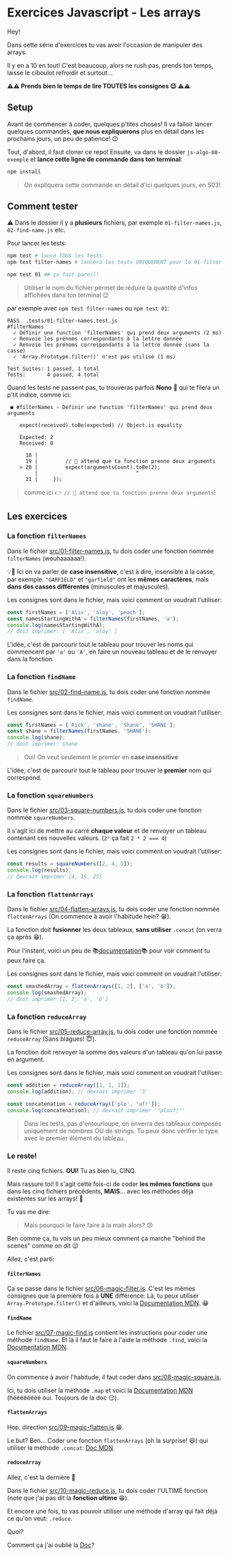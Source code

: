 # Exercices Javascript - Les arrays

Hey!

Dans cette série d'exercices tu vas avoir l'occasion de manipuler des arrays.

Il y en a 10 en tout! C'est beaucoup, alors ne rush pas, prends ton temps, laisse le ciboulot refroidir et surtout...

**⚠️⚠️ Prends bien le temps de lire TOUTES les consignes 😉 ⚠️⚠️**

## Setup

Avant de commencer à coder, quelques p'tites choses!
Il va falloir lancer quelques commandes, **que nous expliquerons** plus en détail dans les prochains jours, un peu de patience! 😉

Tout, d'abord, il faut cloner ce repo! Ensuite, va dans le dossier `js-algo-00-exemple` et **lance cette ligne de commande dans ton terminal**:

```bash
npm install
```
> On expliquera cette commande en détail d'ici quelques jours, en S03!

## Comment tester

⚠️ Dans le dossier il y a **plusieurs** fichiers, par exemple `01-filter-names.js`, `02-find-name.js` etc.

Pour lancer les tests:

```bash
npm test # lance TOUS les tests
npm test filter-names # lancera les tests UNIQUEMENT pour le 01-filter-names.js

npm test 01 ## ça fait pareil!
```
> Utiliser le nom du fichier permet de réduire la quantité d'infos affichées dans ton terminal 😉

par exemple avec `npm test filter-names` ou `npm test 01`:

```
PASS  .tests/01-filter-names.test.js
#filterNames
  ✓ Définir une function 'filterNames' qui prend deux arguments (2 ms)
  ✓ Renvoie les prénoms correspondants à la lettre donnée
  ✓ Renvoie les prénoms correspondants à la lettre donnée (sans la casse)
  ✓ 'Array.Prototype.filter()' n'est pas utilisé (1 ms)

Test Suites: 1 passed, 1 total
Tests:       4 passed, 4 total
```

Quand les tests ne passent pas, tu trouveras parfois **Nono** 🤖 qui te filera un p'tit indice, comme ici:

```
 ● #filterNames › Définir une function 'filterNames' qui prend deux arguments

    expect(received).toBe(expected) // Object.is equality

    Expected: 2
    Received: 0

      18 |
      19 |         // 🤖 attend que ta fonction prenne deux arguments
    > 20 |         expect(argumentsCount).toBe(2);
         |                                ^
      21 |     });
```
> comme ici 👉 `// 🤖 attend que ta fonction prenne deux arguments`!

## Les exercices

### La fonction `filterNames`

Dans le fichier [src/01-filter-names.js](./src/01-filter-names.js), tu dois coder une fonction nommée `filterNames` (wouhaaaaaa!).

💡🧐 Ici on va parler de **case insensitive**, c'est à dire, insensible à la casse, par exemple: `"GARFIELD"` et `"garfield"` ont les **mêmes caractères**, mais **dans des casses différentes** (minuscules et majuscules).

Les consignes sont dans le fichier, mais voici comment on voudrait l'utiliser:

```js
const firstNames = ['Alix', 'aloy', 'peach'];
const namesStartingWithA = filterNames(firstNames, 'a');
console.log(namesStartingWithA);
// doit imprimer: [ 'Alix', 'aloy' ]
```

L'idée, c'est de parcourir tout le tableau pour trouver les noms qui commencent par `'a'` ou `'A'`, en faire un nouveau tableau et de le renvoyer dans la fonction.

### La fonction `findName`

Dans le fichier [src/02-find-name.js](./src/02-find-name.js), tu dois coder une fonction nommée `findName`.

Les consignes sont dans le fichier, mais voici comment on voudrait l'utiliser:

```js
const firstNames = ['Rick', 'shane', 'Shane', 'SHANE'];
const shane = filterNames(firstNames, 'SHANE');
console.log(shane);
// doit imprimer: shane
```
> Oui! On veut seulement le premier en **case insensitive**

L'idée, c'est de parcourir tout le tableau pour trouver le **premier** nom qui correspond.

### La fonction `squareNumbers`

Dans le fichier [src/03-square-numbers.js](./src/03-square-numbers.js), tu dois coder une fonction nommée `squareNumbers`.

Il s'agit ici de mettre au carré **chaque valeur** et de renvoyer un tableau contenant ces nouvelles valeurs. (`2²` ça fait `2 * 2 === 4`)

Les consignes sont dans le fichier, mais voici comment on voudrait l'utiliser:

```js
const results = squareNumbers([2, 4, 5]);
console.log(results);
// devrait imprimer [4, 16, 25]
```

### La fonction `flattenArrays`

Dans le fichier [src/04-flatten-arrays.js](./src/04-flatten-arrays.js), tu dois coder une fonction nommée `flattenArrays` (On commence à avoir l'habitude hein? 😁).

La fonction doit **fusionner** les deux tableaux, **sans utiliser** `.concat` (on verra ça après 😁).

Pour l'instant, voici un peu de 📚[documentation](https://developer.mozilla.org/fr/docs/Web/JavaScript/Reference/Operators/Spread_syntax#utiliser_la_d%C3%A9composition_dans_les_litt%C3%A9raux_de_tableau)📚 pour voir comment tu peux faire ça.

Les consignes sont dans le fichier, mais voici comment on voudrait l'utiliser:

```js
const smashedArray = flattenArrays([1, 2], ['a', 'b']);
console.log(smashedArray);
// doit imprimer [1, 2, 'a', 'b']
```

### La fonction `reduceArray`

Dans le fichier [src/05-reduce-array.js](./src/05-reduce-array.js), tu dois coder une fonction nommée `reduceArray` (Sans blagues! 😇).

La fonction doit renvoyer la somme des valeurs d'un tableau qu'on lui passe en argument.

Les consignes sont dans le fichier, mais voici comment on voudrait l'utiliser:

```js
const addition = reduceArray([1, 1, 1]);
console.log(addition); // devrait imprimer '3'

const concatenation = reduceArray(['plo', 'uf!']);
console.log(concatenation); // devrait imprimer '"plouf!"'
```

> Dans les tests, pas d'entourloupe, on enverra des tableaux composés uniquement de nombres OU de strings. Tu peux donc vérifier le type avec le premier élément du tableau.

### Le reste!

Il reste cinq fichiers. **OUI!** Tu as bien lu, CINQ.

Mais rassure toi! Il s'agit cette fois-ci de coder **les mêmes fonctions** que dans les cinq fichiers précédents, **MAIS**... avec les méthodes déjà existentes sur les arrays! 🤩

Tu vas me dire:

> Mais pourquoi le faire faire à la main alors? 😠

Ben comme ça, tu vois un peu mieux comment ça marche "behind the scenes" comme on dit 😉

Allez, c'est parti:

#### `filterNames`

Ça se passe dans le fichier [src/06-magic-filter.js](src/06-magic-filter.js). C'est les mêmes consignes que la première fois à **UNE** différence: Là, tu peux utiliser `Array.Prototype.filter()` et d'ailleurs, voici la [Documentation MDN](https://developer.mozilla.org/fr/docs/Web/JavaScript/Reference/Global_Objects/Array/filter). 😁

#### `findName`

Le fichier [src/07-magic-find.js](src/07-magic-find.js) contient les instructions pour coder une méthode `findName`. Et là il faut le faire à l'aide la méthode `.find`, voici la [Documentation MDN](https://developer.mozilla.org/fr/docs/Web/JavaScript/Reference/Global_Objects/Array/find).

#### `squareNumbers`

On commence à avoir l'habitude, il faut coder dans [src/08-magic-square.js](src/08-magic-square.js).

Ici, tu dois utiliser la méthode `.map` et voici la [Documentation MDN](https://developer.mozilla.org/fr/docs/Web/JavaScript/Reference/Global_Objects/Array/map) (héééééééé oui. Toujours de la doc 😏).

#### `flattenArrays`

Hop, direction [src/09-magic-flatten.js](src/09-magic-flatten.js) 😁.

Le but? Ben... Coder une fonction `flattenArrays` (oh la surprise! 😆) qui utiliser la méthode `.concat`: [Doc MDN](https://developer.mozilla.org/fr/docs/Web/JavaScript/Reference/Global_Objects/Array/concat).

#### `reduceArray`

Allez, c'est la dernière 🙂

Dans le fichier [src/10-magic-reduce.js](src/10-magic-reduce.js), tu dois coder l'ULTIME fonction (note que j'ai pas dit la **fonction ultime** 😁).

Et encore une fois, tu vas pouvoir utiliser une méthode d'array qui fait déjà ce qu'on veut: `.reduce`.

Quoi?

Comment ça j'ai oublié la [Doc](https://developer.mozilla.org/fr/docs/Web/JavaScript/Reference/Global_Objects/Array/Reduce)?
